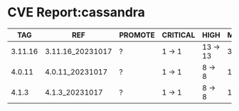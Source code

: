 # CVE Report:cassandra
|   TAG   |       REF        | PROMOTE | CRITICAL |   HIGH   |  MEDIUM  |   LOW    | UNKNOWN |
|---------|------------------|---------|----------|----------|----------|----------|---------|
| 3.11.16 | 3.11.16_20231017 | ?       | 1 -> 1   | 13 -> 13 | 34 -> 34 | 23 -> 23 | 0 -> 0  |
| 4.0.11  | 4.0.11_20231017  | ?       | 1 -> 1   | 8 -> 8   | 19 -> 19 | 27 -> 27 | 0 -> 0  |
| 4.1.3   | 4.1.3_20231017   | ?       | 1 -> 1   | 8 -> 8   | 19 -> 19 | 27 -> 27 | 0 -> 0  |
